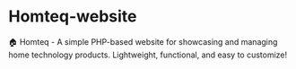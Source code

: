 # Homteq-website
🏠 Homteq - A simple PHP-based website for showcasing and managing home technology products. Lightweight, functional, and easy to customize!
